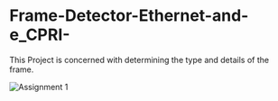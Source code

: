# Frame-Detector-Ethernet-and-e_CPRI-
This Project is concerned with determining the type and details of the frame.


![Assignment 1](https://user-images.githubusercontent.com/93644109/218000920-e872aff0-fc5b-4a61-a9bd-56778c0bed67.jpg)
